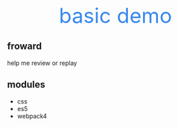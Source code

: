 <p align="center">
    <font size="26" color="#3788ee" fontWeight="600">basic demo</font>
</p>

## froward
help me review or replay

## modules
* css 
* es5
* webpack4 


